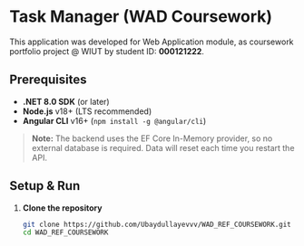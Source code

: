# Task Manager (WAD Coursework)

This application was developed for Web Application module, as coursework portfolio project @ WIUT by student ID: **000121222**.

## Prerequisites

- **.NET 8.0 SDK** (or later)
- **Node.js** v18+ (LTS recommended)
- **Angular CLI** v16+ (`npm install -g @angular/cli`)

> **Note:** The backend uses the EF Core In-Memory provider, so no external database is required. Data will reset each time you restart the API.

## Setup & Run

1. **Clone the repository**
   ```bash
   git clone https://github.com/Ubaydullayevvv/WAD_REF_COURSEWORK.git
   cd WAD_REF_COURSEWORK
